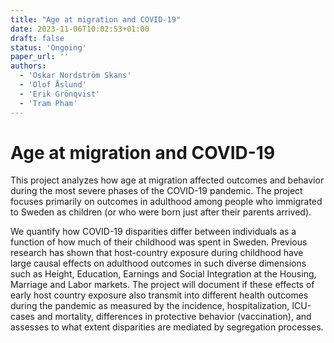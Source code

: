 ```yaml
---
title: "Age at migration and COVID-19"
date: 2023-11-06T10:02:53+01:00
draft: false
status: 'Ongoing'
paper_url: ''
authors:
  - 'Oskar Nordström Skans'
  - 'Olof Åslund'
  - 'Erik Grönqvist'
  - 'Tram Pham'
---
```


# Age at migration and COVID-19

This project analyzes how age at migration affected outcomes and behavior during the most severe phases of the COVID-19 pandemic. The project focuses primarily on outcomes in adulthood among people who immigrated to Sweden as children (or who were born just after their parents arrived).

We quantify how COVID-19 disparities differ between individuals as a function of how much of their childhood was spent in Sweden. Previous research has shown that host-country exposure during childhood have large causal effects on adulthood outcomes in such diverse dimensions such as Height, Education, Earnings and Social Integration at the Housing, Marriage and Labor markets. The project will document if these effects of early host country exposure also transmit into different health outcomes during the pandemic as measured by the incidence, hospitalization, ICU-cases and mortality, differences in protective behavior (vaccination), and assesses to what extent disparities are mediated by segregation processes.